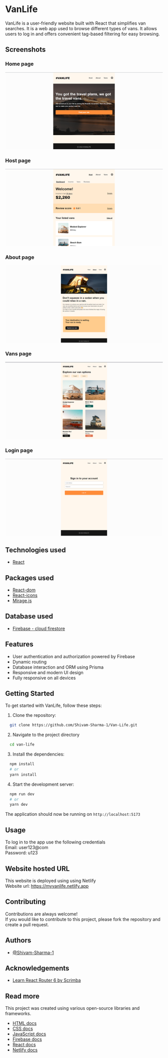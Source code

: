 # VanLife

VanLife is a user-friendly website built with React that simplifies van searches. It is a web app used to browse different types of vans. It allows users to log in and offers convenient tag-based filtering for easy browsing.

## Screenshots

### Home page

![App Screenshot1](src/assets/images/readme_assets/home-page.png)

### Host page

![App Screenshot2](src/assets/images/readme_assets/host-page.png)

### About page

![App Screenshot3](src/assets/images/readme_assets/about-page.png)

### Vans page

![App Screenshot4](src/assets/images/readme_assets/vans-page.png)

### Login page

![App Screenshot5](src/assets/images/readme_assets/login-page.png)

## Technologies used

-   [React](https://react.dev/)

## Packages used

-   [React-dom](https://www.npmjs.com/package/react-dom)
-   [React-icons](https://www.npmjs.com/package/react-icons)
-   [Mirage.js](https://miragejs.com/)

## Database used

-   [Firebase - cloud firestore](https://firebase.google.com/docs/firestore)

## Features

-   User authentication and authorization powered by Firebase
-   Dynamic routing
-   Database interaction and ORM using Prisma
-   Responsive and modern UI design
-   Fully responsive on all devices

## Getting Started

To get started with VanLife, follow these steps:

1. Clone the repository:

```bash
  git clone https://github.com/Shivam-Sharma-1/Van-Life.git
```

2. Navigate to the project directory

```bash
  cd van-life
```

3. Install the dependencies:

```bash
  npm install
  # or
  yarn install
```

4. Start the development server:

```bash
  npm run dev
  # or
  yarn dev
```

The application should now be running on `http://localhost:5173`

## Usage

To log in to the app use the following credentials  
Email: user123@com  
Password: u123

## Website hosted URL

This website is deployed using using Netlify  
Website url: https://myvanlife.netlify.app

## Contributing

Contributions are always welcome!  
If you would like to contribute to this project, please fork the repository and create a pull request.

## Authors

-   [@Shivam-Sharma-1](https://github.com/Shivam-Sharma-1)

## Acknowledgements

-   [Learn React Router 6 by Scrimba](https://scrimba.com/learn/reactrouter6)

## Read more

This project was created using various open-source libraries and frameworks.

-   [HTML docs](https://developer.mozilla.org/en-US/docs/Web/HTML)
-   [CSS docs](https://developer.mozilla.org/en-US/docs/Web/CSS)
-   [JavaScript docs](https://developer.mozilla.org/en-US/docs/Web/JavaScript)
-   [Firebase docs](https://firebase.google.com/docs)
-   [React docs](https://react.dev/blog/2023/03/16/introducing-react-dev)
-   [Netlify docs](https://docs.netlify.com/)
